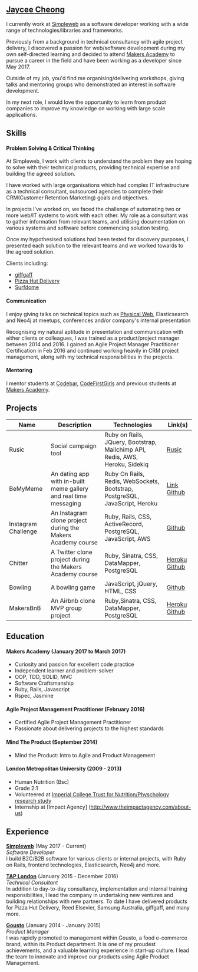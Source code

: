 ## [Jaycee Cheong](https://herecomesjaycee.com)
I currently work at [Simpleweb](https://www.simpleweb.co.uk) as a software developer working with a wide range of technologies/libraries and frameworks.

Previously from a background in technical consultancy with agile project delivery, I discovered a passion for web/software development during my own self-directed learning and decided to attend [Makers Academy](http://www.makersacademy.com) to pursue a career in the field and have been working as a developer since May 2017.

Outside of my job, you'd find me organising/delivering workshops, giving talks and mentoring groups who demonstrated an interest in software development.

In my next role, I would love the opportunity to learn from product companies to improve my knowledge on working with large scale applications.

## Skills

#### Problem Solving & Critical Thinking
At Simpleweb, I work with clients to understand the problem they are hoping to solve with their technical products, providing technical expertise and building the agreed solution. 

I have worked with large organisations which had complex IT infrastructure as a technical consultant, outsourced agencies to complete their CRM(Customer Retention Marketing) goals and objectives. 

In projects I've worked on, we faced the challenge of automating two or more web/IT systems to work with each other. My role as a consultant was to gather information from relevant teams, and utilising documentation on various systems and software before commencing solution testing. 

Once my hypothesised solutions had been tested for discovery purposes, I presented each solution to the relevant teams and we worked towards to the agreed solution. 

Clients including:
- [giffgaff](http://giffgaff.com)
- [Pizza Hut Delivery](https://pizzahut.co.uk)
- [Surfdome](http://surfdome.co.uk) 

#### Communication
I enjoy giving talks on technical topics such as [Physical Web](https://drive.google.com/open?id=1v4mEINciQ_u5nrX637Fim4S4ZfhcE4DppT7VezYBz6E), Elasticsearch and Neo4j at meetups, conferences and/or company's internal presentation

Recognising my natural aptitude in presentation and communication with either clients or colleagues, I was trained as a product/project manager between 2014 and 2016. I gained an Agile Project Manager Practitioner Certification in Feb 2016 and continued working heavily in CRM project management, along with my technical responsibilities in the projects. 

#### Mentoring
I mentor students at [Codebar](https://www.codebar.io), [CodeFirstGirls](https://www.codefirstgirls.org.uk/) and previous students at [Makers Academy](https://www.makersacademy.com).

## Projects

| Name   | Description |Technologies |Link(s)|
| --------|---------|-------|-------|
|Rusic| Social campaign tool | Ruby on Rails, JQuery, Bootstrap, Mailchimp API, Redis, AWS, Heroku, Sidekiq | [Rusic](https://www.rusic.hq)| 
| BeMyMeme| An dating app with in-built meme gallery and real time messaging|Ruby On Rails, Redis, WebSockets, Bootstrap, PostgreSQL, JavaScript, Heroku|[Link](https://bemymeme.herokuapp.com/) [Github](https://github.com/Justinio14/BeMyMeme) |
| Instagram Challenge  | An Instagram clone project during the Makers Academy course| Ruby, Rails, CSS, ActiveRecord, PostgreSQL, JavaScript, AWS    |[Github](https://github.com/herecomesjaycee/instagram-challenge)|
| Chitter  | A Twitter clone project during the Makers Academy course| Ruby, Sinatra, CSS, DataMapper, PostgreSQL    |[Heroku](https://chitter-jaycee.herokuapp.com/) [Github](https://github.com/herecomesjaycee/chitter-challenge)|
| Bowling | A bowling game  |JavaScript, jQuery, HTML, CSS   |[Github](https://github.com/herecomesjaycee/bowling-challenge)|
| MakersBnB | An Airbnb clone MVP group project  |Ruby,Sinatra, CSS, DataMapper, PostgreSQL   |[Heroku](https://byte-2-makersbnb.herokuapp.com/spaces) [Github](https://github.com/herecomesjaycee/Makersbnb/tree/master)|

## Education

#### Makers Academy (January 2017 to March 2017)
- Curiosity and passion for excellent code practice 
- Independent learner and problem-solver
- OOP, TDD, SOLID, MVC
- Software Craftsmanship
- Ruby, Rails, Javascript
- Rspec, Jasmine

#### Agile Project Management Practitioner (February 2016)
- Certified Agile Project Management Practitioner
- Passionate about delivering projects to the highest standards

#### Mind The Product (September 2014)
- Mind the Product: Intro to Agile and Product Management

#### London Metropolitan University  (2009 - 2013)
- Human Nutrition (Bsc)
- Grade 2:1
- Volunteered at [Imperial College Trust for Nutrition/Physchology research study](http://gut.bmj.com/content/early/2013/08/20/gutjnl-2013-305008) 
- Internship at [Impact Agency] (http://www.theimpactagency.com/about-us)

## Experience

[**Simpleweb**](www.simpleweb.co.uk) (May 2017 - Current)    
*Software Developer*  
I build B2C/B2B software for various clients or internal projects, with Ruby on Rails, frontend technologies, Elasticsearch, Neo4j and more. 

[**TAP London**](www.wearetaplondon.com) (January 2015 - December 2016)    
*Technical Consultant*  
In addition to day-to-day consultancy, implementation and internal training responsibilities, I lead the company in undertaking new ventures and building relationships with new partners. To date I have delivered products for Pizza Hut Delivery, Reed Elsevier, Samsung Australia, giffgaff, and many more.

[**Gousto**](www.gousto.com) (January 2014 - January 2015)   
*Product Manager*  
I was rapidly promoted to management within Gousto, a food e-commerce brand, within its Product department. It is one of my proudest achievements, and a valuable learning experience in start-up culture. I lead the team to innovate and improve our products using Agile Product Management.
